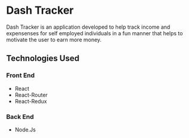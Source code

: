 # Dash Tracker

Dash Tracker is an application developed to help track income and expensenses for self employed individuals
in a fun manner that helps to motivate the user to earn more money.

## Technologies Used

### Front End

- React
- React-Router
- React-Redux

### Back End

- Node.Js
